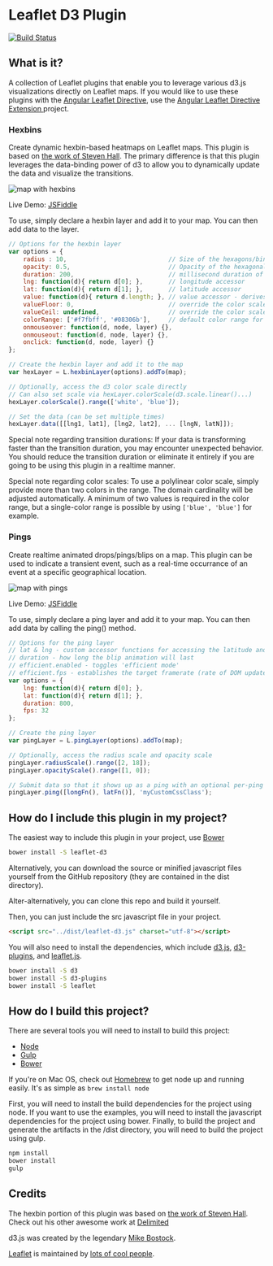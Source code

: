 # Leaflet D3 Plugin

[![Build Status][travis-image]][travis-url]

## What is it?
A collection of Leaflet plugins that enable you to leverage various d3.js visualizations directly on Leaflet maps. If you would like to use these plugins with the [Angular Leaflet Directive](https://github.com/tombatossals/angular-leaflet-directive), use the [Angular Leaflet Directive Extension ](https://github.com/Asymmetrik/angular-leaflet-directive-ext) project.

### Hexbins
Create dynamic hexbin-based heatmaps on Leaflet maps. This plugin is based on [the work of Steven Hall](http://www.delimited.io/blog/2013/12/1/hexbins-with-d3-and-leaflet-maps). The primary difference is that this plugin leverages the data-binding power of d3 to allow you to dynamically update the data and visualize the transitions.

<img src="https://cloud.githubusercontent.com/assets/480701/4594707/d995541a-5091-11e4-9955-5938b1cb977a.png" alt="map with hexbins"/>

Live Demo: [JSFiddle](http://jsfiddle.net/acjnbu8t/embedded/result/)

To use, simply declare a hexbin layer and add it to your map. You can then add data to the layer.

```js
// Options for the hexbin layer
var options = {
	radius : 10,							// Size of the hexagons/bins
	opacity: 0.5,							// Opacity of the hexagonal layer
	duration: 200,							// millisecond duration of d3 transitions (see note below)
	lng: function(d){ return d[0]; },		// longitude accessor
	lat: function(d){ return d[1]; },		// latitude accessor
	value: function(d){ return d.length; },	// value accessor - derives the bin value
	valueFloor: 0,							// override the color scale domain low value
	valueCeil: undefined,					// override the color scale domain high value
	colorRange: ['#f7fbff', '#08306b'],		// default color range for the heat map (see note below)
	onmouseover: function(d, node, layer) {},
	onmouseout: function(d, node, layer) {},
	onclick: function(d, node, layer) {}
};

// Create the hexbin layer and add it to the map
var hexLayer = L.hexbinLayer(options).addTo(map);

// Optionally, access the d3 color scale directly
// Can also set scale via hexLayer.colorScale(d3.scale.linear()...)
hexLayer.colorScale().range(['white', 'blue']);

// Set the data (can be set multiple times)
hexLayer.data([[lng1, lat1], [lng2, lat2], ... [lngN, latN]]);

```

Special note regarding transition durations: If your data is transforming faster than the transition duration, you may encounter unexpected behavior. You should reduce the transition duration or eliminate it entirely if you are going to be using this plugin in a realtime manner.

Special note regarding color scales: To use a polylinear color scale, simply provide more than two colors in the range. The domain cardinality will be adjusted automatically. A minimum of two values is required in the color range, but a single-color range is possible by using `['blue', 'blue']` for example.

### Pings
Create realtime animated drops/pings/blips on a map. This plugin can be used to indicate a transient event, such as a real-time occurrance of an event at a specific geographical location.

<img src="https://cloud.githubusercontent.com/assets/480701/4890582/5b6781ae-63a0-11e4-8e45-236eb7c75b85.gif" alt="map with pings"/>

Live Demo: [JSFiddle](http://jsfiddle.net/reblace/7jfhLgnq/embedded/result/)

To use, simply declare a ping layer and add it to your map. You can then add data by calling the ping() method.

```js
// Options for the ping layer
// lat & lng - custom accessor functions for accessing the latitude and longitude of the data object
// duration - how long the blip animation will last
// efficient.enabled - toggles 'efficient mode'
// efficient.fps - establishes the target framerate (rate of DOM updates for each individual object) when running in efficient mode
var options = {
	lng: function(d){ return d[0]; },
	lat: function(d){ return d[1]; },
	duration: 800,
	fps: 32
};

// Create the ping layer
var pingLayer = L.pingLayer(options).addTo(map);

// Optionally, access the radius scale and opacity scale
pingLayer.radiusScale().range([2, 18]);
pingLayer.opacityScale().range([1, 0]);

// Submit data so that it shows up as a ping with an optional per-ping css class
pingLayer.ping([longFn(), latFn()], 'myCustomCssClass');

```


## How do I include this plugin in my project?
The easiest way to include this plugin in your project, use [Bower](http://bower.io)

```bash
bower install -S leaflet-d3
```

Alternatively, you can download the source or minified javascript files yourself from the GitHub repository (they are contained in the dist directory).

Alter-alternatively, you can clone this repo and build it yourself.

Then, you can just include the src javascript file in your project.
```html
<script src="../dist/leaflet-d3.js" charset="utf-8"></script>
```

You will also need to install the dependencies, which include [d3.js](http://www.d3js.org), [d3-plugins](https://github.com/d3/d3-plugins), and [leaflet.js](http://leafletjs.com/).

```bash
bower install -S d3
bower install -S d3-plugins
bower install -S leaflet
```

## How do I build this project?
There are several tools you will need to install to build this project:
* [Node](http://nodejs.org/)
* [Gulp](http://http://gulpjs.com/)
* [Bower](http://bower.io)

If you're on Mac OS, check out [Homebrew](https://github.com/mxcl/homebrew) to get node up and running easily. It's as simple as `brew install node`

First, you will need to install the build dependencies for the project using node. If you want to use the examples, you will need to install the javascript dependencies for the project using bower. Finally, to build the project and generate the artifacts in the /dist directory, you will need to build the project using gulp. 

```bash
npm install
bower install
gulp
```

## Credits
The hexbin portion of this plugin was based on [the work of Steven Hall](http://www.delimited.io/blog/2013/12/1/hexbins-with-d3-and-leaflet-maps). Check out his other awesome work at [Delimited](http://www.delimited.io/)

d3.js was created by the legendary [Mike Bostock](https://github.com/mbostock).

[Leaflet](http://leafletjs.com/) is maintained by [lots of cool people](https://github.com/Leaflet/Leaflet/graphs/contributors).

[travis-url]: https://travis-ci.org/Asymmetrik/leaflet-d3/
[travis-image]: https://travis-ci.org/Asymmetrik/leaflet-d3.svg

